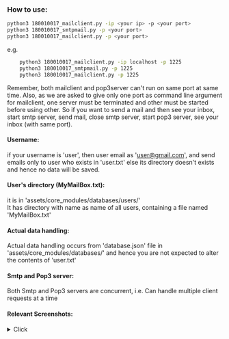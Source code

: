
### How to use:
```bash
python3 180010017_mailclient.py -ip <your ip> -p <your port>             
python3 180010017_smtpmail.py -p <your port>             
python3 180010017_mailclient.py -p <your port>   
``````          
             
e.g.              
```bash
    python3 180010017_mailclient.py -ip localhost -p 1225             
    python3 180010017_smtpmail.py -p 1225             
    python3 180010017_mailclient.py -p 1225             
```
             
Remember, both mailclient and pop3server can't run on same port at same time. Also, as we are asked to give only one port as command line argument for mailclient, one server must be terminated and other must be started before using other. So if you want to send a mail and then see your inbox, start smtp server, send mail, close smtp server, start pop3 server, see your inbox (with same port).


#### Username:
>
if your username is 'user', then user email as 'user@gmail.com', and send emails only to user who exists in 'user.txt' else its directory doesn't exists and hence no data will be saved.
             
             
#### User's directory (MyMailBox.txt):
>
it is in 'assets/core_modules/databases/users/'             
It has directory with name as name of all users, containing a file named 'MyMailBox.txt'             


#### Actual data handling:
>
Actual data handling occurs from 'database.json' file in 'assets/core_modules/databases/' and hence you are not expected to alter the contents of 'user.txt'


#### Smtp and Pop3 server:
>
Both Smtp and Pop3 servers are concurrent, i.e. Can handle multiple client requests at a time


#### Relevant Screenshots:  
<details>
<summary> Click </summary>
<img src="https://user-images.githubusercontent.com/46635452/93026365-213aa080-f623-11ea-9886-ee0cde1c2aaf.png" alt="screnshot" ></img>
</details>    




